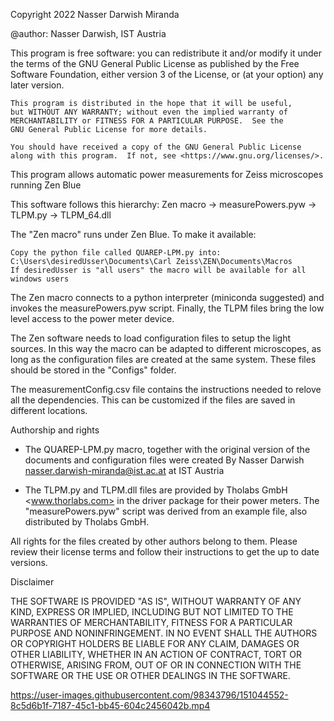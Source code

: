 Copyright 2022 Nasser Darwish Miranda

@author: Nasser Darwish, IST Austria

This program is free software: you can redistribute it and/or modify
    it under the terms of the GNU General Public License as published by
    the Free Software Foundation, either version 3 of the License, or
    (at your option) any later version.

    This program is distributed in the hope that it will be useful,
    but WITHOUT ANY WARRANTY; without even the implied warranty of
    MERCHANTABILITY or FITNESS FOR A PARTICULAR PURPOSE.  See the
    GNU General Public License for more details.

    You should have received a copy of the GNU General Public License
    along with this program.  If not, see <https://www.gnu.org/licenses/>.
	
This program allows automatic power measurements for Zeiss microscopes running Zen Blue

This software follows this hierarchy: Zen macro -> measurePowers.pyw -> TLPM.py -> TLPM_64.dll


The "Zen macro" runs under Zen Blue. To make it available:

	Copy the python file called QUAREP-LPM.py into:
	C:\Users\desiredUsser\Documents\Carl Zeiss\ZEN\Documents\Macros
	If desiredUsser is "all users" the macro will be available for all windows users

The Zen macro connects to a python interpreter (miniconda suggested) and invokes the 
measurePowers.pyw script. Finally, the TLPM files bring the low level access to the 
power meter device.

The Zen software needs to load configuration files to setup the light sources. In this
way the macro can be adapted to different microscopes, as long as the configuration files
are created at the same system. These files should be stored in the "Configs" folder.

The measurementConfig.csv file contains the instructions needed to relove all the 
dependencies. This can be customized if the files are saved in different locations.

Authorship and rights

- The QUAREP-LPM.py macro, together with the original version of the documents and 
configuration files were created By Nasser Darwish <nasser.darwish-miranda@ist.ac.at> 
at IST Austria

- The TLPM.py and TLPM.dll files are provided by Tholabs GmbH <www.thorlabs.com> in the driver 
package for their power meters. The "measurePowers.pyw" script was derived from an example 
file, also distributed by Tholabs GmbH.


All rights for the files created by other authors belong to them. Please review their
license terms and follow their instructions to get the up to date versions.

Disclaimer

THE SOFTWARE IS PROVIDED "AS IS", WITHOUT WARRANTY OF ANY KIND, EXPRESS 
OR IMPLIED, INCLUDING BUT NOT LIMITED TO THE WARRANTIES OF MERCHANTABILITY, 
FITNESS FOR A PARTICULAR PURPOSE AND NONINFRINGEMENT. IN NO EVENT SHALL 
THE AUTHORS OR COPYRIGHT HOLDERS BE LIABLE FOR ANY CLAIM, DAMAGES OR OTHER 
LIABILITY, WHETHER IN AN ACTION OF CONTRACT, TORT OR OTHERWISE, ARISING 
FROM, OUT OF OR IN CONNECTION WITH THE SOFTWARE OR THE USE OR OTHER DEALINGS 
IN THE SOFTWARE.








https://user-images.githubusercontent.com/98343796/151044552-8c5d6b1f-7187-45c1-bb45-604c2456042b.mp4




